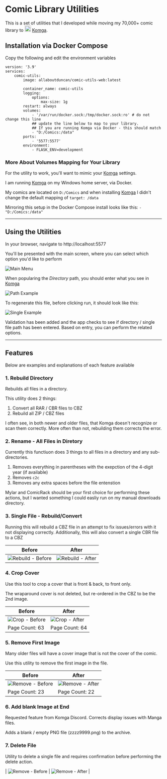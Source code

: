 # Comic Library Utilities
This is a set of utilities that I developed while moving my 70,000+ comic library to <img src="https://komga.org/img/logo.svg" alt="Komga Logo" width="20"/> [Komga](https://komga.org/).

## Installation via Docker Compose

Copy the following and edit the environment variables

    version: '3.9'
    services:
        comic-utils:
            image: allaboutduncan/comic-utils-web:latest

            container_name: comic-utils
            logging:
                options:
                    max-size: 1g
            restart: always
            volumes:
                - '/var/run/docker.sock:/tmp/docker.sock:ro' # do not change this line
                ## update the line below to map to your library.
                ## If you are running Komga via Docker - this should match
                - "D:/Comics:/data"
            ports:
                - '5577:5577'
            environment:
                - FLASK_ENV=development

### More About Volumes Mapping for Your Library
For the utility to work, you'll want to mimic your [Komga](https://komga.org/) settings. 

I am running [Komga](https://komga.org/) on my Windows home server, via Docker.

My comics are located on `D:/Comics` and when installing [Komga](https://komga.org/) I didn't change the default mapping of `target: /data`

Mirroring this setup in the Docker Compose install looks like this: `- "D:/Comics:/data"`


---

## Using the Utilities

In your browser, navigate to http://localhost:5577

You'll be presented with the main screen, where you can select which option you'd like to perform

![Main Menu](/images/home.png)

When popularing the *Directory* path, you should enter what you see in [Komga](https://komga.org/)

![Path Example](/images/path.png)

To regenerate this file, before clicking run, it should look like this:

![Single Example](/images/single.png)

Validation has been added and the app checks to see if directory / single file path has been entered. Based on entry, you can perform the related options.

---
## Features
Below are examples and explanations of each feature available

### 1. Rebuild Directory
Rebuilds all files in a directory. 

This utility does 2 things:
1. Convert all RAR / CBR files to CBZ
2. Rebuild all ZIP / CBZ files

I often see, in both newer and older files, that Komga doesn't recognize or scan them correctly. More often than not, rebuilding them corrects the error.
 
### 2. Rename - All Files in Diretory
Currently this functiuon does 3 things to all files in a directory and any sub-directories.

1. Removes everything in parentheses with the exepction of the 4-digit year (if available)
2. Removes `c2c`
3. Removes any extra spaces before the file entenstion

Mylar and ComicRack should be your first choice for performing these actions, but I wanted something I could easliy run on my manual downloads directory.

### 3. Single File - Rebuild/Convert
Running this will rebuild a CBZ file in an attempt to fix issues/errors with it not displaying correctly.
Additionally, this will also convert a single CBR file to a CBZ

| Before    | After |
| -------- | ------- |
|  ![Rebuild - Before](/images/rebuild01.png)  |  ![Rebuild - After](/images/rebuild02.png)    |

### 4. Crop Cover
Use this tool to crop a cover that is front & back, to front only.

The wraparound cover is not deleted, but re-ordered in the CBZ to be the 2nd image.

| Before    | After |
| -------- | ------- |
|  ![Crop - Before](/images/crop01.png)  |  ![Crop - After](/images/crop02.png)    |
| Page Count: 63 | Page Count: 64 |

### 5. Remove First Image
Many older files will have a cover image that is not the cover of the comic.

Use this utility to remove the first image in the file.

| Before    | After |
| -------- | ------- |
|  ![Remove - Before](/images/remove01.png)  |  ![Remove - After](/images/remove02.png)    |
| Page Count: 23 | Page Count: 22 |

### 6. Add blank Image at End
Requested feature from Komga Discord. Corrects display issues with Manga files.

Adds a blank / empty PNG file (zzzz9999.png) to the archive.

### 7. Delete File
Utility to delete a single file and requires confirmation before performing the delete action.

|  ![Remove - Before](/images/delete01.png)  |  ![Remove - After](/images/delete02.png)    |
